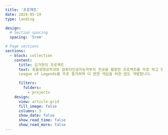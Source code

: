 ```yaml
---
title: '프로젝트'
date: 2024-05-19
type: landing

design:
  # Section spacing
  spacing: '5rem'

# Page sections
sections:
  - block: collection
    content:
      title: 김가현의 프로젝트
      text: 동물생명공학과와 컴퓨터인공지능학부의 전공을 활용한 프로젝트를 주로 하고 있습니다.
      League of Legends를 주로 즐겨하며 더 편한 게임을 위한 앱도 개발합니다.

      filters:
        folders:
          - projects
    design:
      view: article-grid
      fill_image: false
      columns: 3
      show_date: false
      show_read_time: false
      show_read_more: false
---
```


